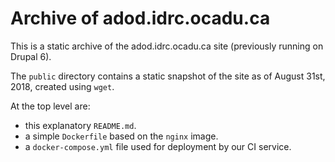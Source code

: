 # Archive of adod.idrc.ocadu.ca

This is a static archive of the adod.idrc.ocadu.ca site (previously running on Drupal 6).

The `public` directory contains a static snapshot of the site as of August 31st, 2018, created using `wget`.

At the top level are:
- this explanatory `README.md`.
- a simple `Dockerfile` based on the `nginx` image.
- a `docker-compose.yml` file used for deployment by our CI service.
